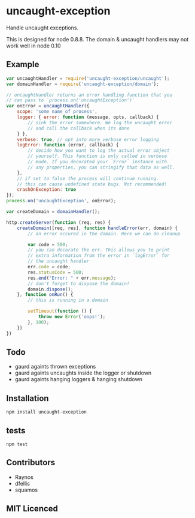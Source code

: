 # uncaught-exception

Handle uncaught exceptions.

This is designed for node 0.8.8. The domain & uncaught handlers
    may not work well in node 0.10

## Example

```js
var uncaughtHandler = require('uncaught-exception/uncaught');
var domainHandler = require('uncaught-exception/domain');

// uncaughtHandler returns an error handling function that you
// can pass to `process.on('uncaughtException')`
var onError = uncaughtHandler({
    scope: 'some name of process',
    logger: { error: function (message, opts, callback) {
        // sink the error somewhere. We log the uncaught error
        // and call the callback when its done
    } },
    verbose: true, // opt into more verbose error logging
    logError: function (error, callback) {
        // decide how you want to log the actual error object
        // yourself. This function is only called in verbose
        // mode. If you decorated your `Error` instance with
        // any properties, you can stringify that data as well.
    },
    // if set to false the process will continue running.
    // this can cause undefined state bugs. Not recommended!
    crashOnException: true 
});
process.on('uncaughtException', onError);

var createDomain = domainHandler();

http.createServer(function (req, res) {
    createDomain([req, res], function handleError(err, domain) {
        // an error occured in the domain. Here we can do cleanup

        var code = 500;
        // you can decorate the err. This allows you to print
        // extra information from the error in `logError` for
        // the uncaught handler
        err.code = code;
        res.statusCode = 500;
        res.end("Error: " + err.message);
        // don't forget to dispose the domain!
        domain.dispose();
    }, function onRun() {
        // this is running in a domain

        setTimeout(function () {
            throw new Error('oops!');
        }, 100);
    })
})
```

## Todo

 - gaurd againts thrown exceptions
 - gaurd againts uncaughts inside the logger or shutdown
 - gaurd againts hanging loggers & hanging shutdown

## Installation

`npm install uncaught-exception`

## tests

`npm test`

## Contributors

 - Raynos
 - dfellis
 - squamos

## MIT Licenced
